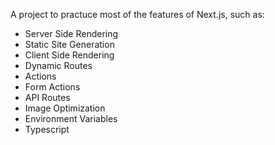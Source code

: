 A project to practuce most of the features of Next.js, such as:

- Server Side Rendering
- Static Site Generation
- Client Side Rendering
- Dynamic Routes
- Actions
- Form Actions
- API Routes
- Image Optimization
- Environment Variables
- Typescript
